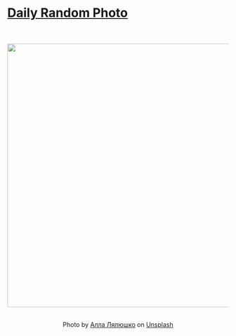 # [Daily Random Photo](https://www.dailyrandomphoto.com/)

<div align="center">
  <br>
  <br>
  <a href="https://www.dailyrandomphoto.com/p/2021/2021-10-31/"><img src="https://images.unsplash.com/photo-1629802817824-4d0acb5e7165?crop=entropy&cs=tinysrgb&fit=max&fm=jpg&ixid=Mnw3NzUwOHwwfDF8cmFuZG9tfHx8fHx8fHx8MTYzNTYzOTUzMg&ixlib=rb-1.2.1&q=80&w=1080" width="600px"></a>
  <br>
  <br>
  <p class="has-text-grey">Photo by <a href="https://unsplash.com/@alla_home_vintage?utm_source=Daily%20Random%20Photo&amp;utm_medium=referral" target="_blank" rel="noopener noreferrer">Алла Лялюшко</a> on <a href="https://unsplash.com/photos/S4lKfSmA7cg?utm_source=Daily%20Random%20Photo&amp;utm_medium=referral" target="_blank" rel="noopener noreferrer">Unsplash</a></p>
</div>
